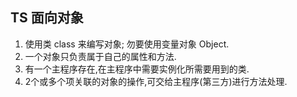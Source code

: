 ## TS 面向对象

1. 使用类 class 来编写对象; 勿要使用变量对象 Object.
2. 一个对象只负责属于自己的属性和方法.
3. 有一个主程序存在,在主程序中需要实例化所需要用到的类.
4. 2个或多个项关联的对象的操作,可交给主程序(第三方)进行方法处理.
